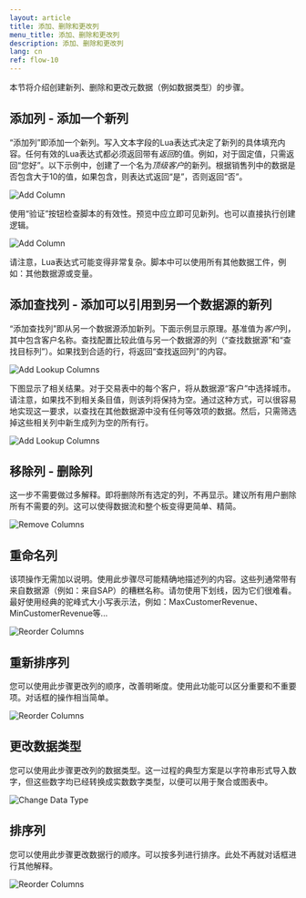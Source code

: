 ```yaml
---
layout: article
title: 添加、删除和更改列
menu_title: 添加、删除和更改列
description: 添加、删除和更改列
lang: cn
ref: flow-10
---
```

本节将介绍创建新列、删除和更改元数据（例如数据类型）的步骤。

## 添加列 - 添加一个新列

“添加列”即添加一个新列。写入文本字段的Lua表达式决定了新列的具体填充内容。任何有效的Lua表达式都必须返回带有*返回*的值。例如，对于固定值，只需返回“您好”。以下示例中，创建了一个名为*顶级客户*的新列。根据销售列中的数据是否包含大于10的值，如果包含，则表达式返回“是”，否则返回“否”。

![Add Column](/assets/images/dataflows/dataflows-add-column01.png)

使用“验证”按钮检查脚本的有效性。预览中应立即可见新列。也可以直接执行创建逻辑。

![Add Column](/assets/images/dataflows/dataflows-add-column02.png)

请注意，Lua表达式可能变得非常复杂。脚本中可以使用所有其他数据工件，例如：其他数据源或变量。

## 添加查找列 - 添加可以引用到另一个数据源的新列

“添加查找列”即从另一个数据源添加新列。下面示例显示原理。基准值为*客户*列，其中包含客户名称。查找配置比较此值与另一个数据源的列（“查找数据源”和“查找目标列”）。如果找到合适的行，将返回“查找返回列”的内容。

![Add Lookup Columns](/assets/images/dataflows/dataflows-add-lookup-column01.png)

下图显示了相关结果。对于交易表中的每个客户，将从数据源“客户”中选择城市。请注意，如果找不到相关条目值，则该列将保持为空。通过这种方式，可以很容易地实现这一要求，以查找在其他数据源中没有任何等效项的数据。然后，只需筛选掉这些相关列中新生成列为空的所有行。

![Add Lookup Columns](/assets/images/dataflows/dataflows-add-lookup-column02.png)

## 移除列 - 删除列

这一步不需要做过多解释。即将删除所有选定的列，不再显示。建议所有用户删除所有不需要的列。这可以使得数据流和整个板变得更简单、精简。

![Remove Columns](/assets/images/dataflows/dataflows-remove-column01.png)

## 重命名列

该项操作无需加以说明。使用此步骤尽可能精确地描述列的内容。这些列通常带有来自数据源（例如：来自SAP）的糟糕名称。请勿使用下划线，因为它们很难看。最好使用经典的驼峰式大小写表示法，例如：MaxCustomerRevenue、MinCustomerRevenue等...

![Reorder Columns](/assets/images/dataflows/dataflows-rename-column01.png)

## 重新排序列

您可以使用此步骤更改列的顺序，改善明晰度。使用此功能可以区分重要和不重要项。对话框的操作相当简单。

![Reorder Columns](/assets/images/dataflows/dataflows-reorder-column01.png)

## 更改数据类型

您可以使用此步骤更改列的数据类型。这一过程的典型方案是以字符串形式导入数字，但这些数字均已经转换成实数数字类型，以便可以用于聚合或图表中。

![Change Data Type](/assets/images/dataflows/dataflows-change-datatype01.png)

## 排序列

您可以使用此步骤更改数据行的顺序。可以按多列进行排序。此处不再就对话框进行其他解释。

![Reorder Columns](/assets/images/dataflows/dataflows-sort-column01.png)

